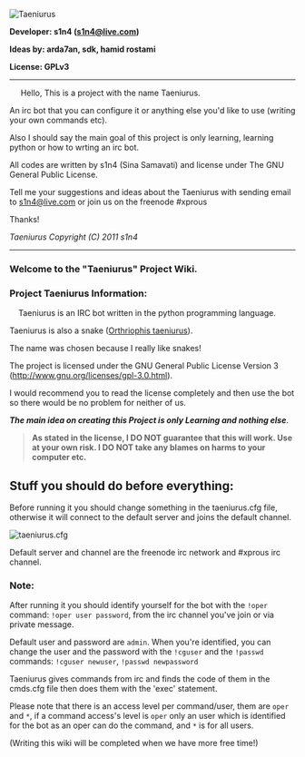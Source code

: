 ![Taeniurus](http://ubuntuone.com/3rPdv4GGW9r6ObIaiz2fVK)

**Developer: s1n4 (s1n4@live.com)**

**Ideas by: arda7an, sdk, hamid rostami**

**License: GPLv3**

***

&nbsp; &nbsp; &nbsp;Hello, This is a project with the name Taeniurus.

An irc bot that you can configure it or anything else you'd like to use (writing your own commands etc).

Also I should say the main goal of this project is only learning, learning python or how to wrting an irc bot.

All codes are written by s1n4 (Sina Samavati) and license under The GNU General Public License.

Tell me your suggestions and ideas about the Taeniurus with sending email to s1n4@live.com or join us on the freenode #xprous

Thanks!


_Taeniurus Copyright (C) 2011 s1n4_


***

### Welcome to the "Taeniurus" Project Wiki.
### Project Taeniurus Information:
&nbsp;&nbsp;&nbsp;&nbsp;Taeniurus is an IRC bot written in the python programming language.

Taeniurus is also a snake ([Orthriophis taeniurus](http://en.wikipedia.org/wiki/Orthriophis_taeniurus)).

The name was chosen because I really like snakes!

The project is licensed under the GNU General Public License Version 3 (http://www.gnu.org/licenses/gpl-3.0.html).

I would recommend you to read the license completely and then use
the bot so there would be no problem for neither of us.

**_The main idea on creating this Project is only Learning and nothing else_**.

> **As stated in the license, I DO NOT guarantee that this will work. Use at your own risk.
I DO NOT take any blames on harms to your computer etc.**


## Stuff you should do before everything:
Before running it you should change something in the taeniurus.cfg file, otherwise it will connect to the default server and joins the default channel.

![taeniurus.cfg](http://ubuntuone.com/3ejammcytt9Y7iWbQTHhVD)

Default server and channel are the freenode irc network and #xprous irc channel.

### Note:
After running it you should identify yourself for the bot with the `!oper` command: 
`!oper user password`, from the irc channel you've join or via private message.

Default user and password are `admin`. When you're identified, you can change the user and the password with the `!cguser` and the `!passwd` commands:
`!cguser newuser`, `!passwd newpassword`

Taeniurus gives commands from irc and finds the code of them in the cmds.cfg file then does them with the 'exec' statement.

Please note that there is an access level per command/user, them are `oper` and `*`, if a command access's level is `oper` only an user which is identified for the bot as an oper can do the command, and `*` is for all users.

(Writing this wiki will be completed when we have more free time!)
